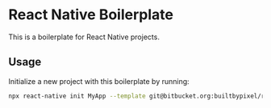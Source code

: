 # React Native Boilerplate

This is a boilerplate for React Native projects.

## Usage

Initialize a new project with this boilerplate by running:

```bash
npx react-native init MyApp --template git@bitbucket.org:builtbypixel/react-native-boilerplate.git
```
